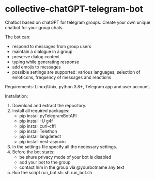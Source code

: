 # collective-chatGPT-telegram-bot
Сhatbot based on chatGPT for telegram groups. 
Сreate your own unique chatbot for your group chats.

The bot can:
- respond to messages from group users
- maintain a dialogue in a group
- preserve dialog context
- typing while generating response
- add emojis to messages
- possible settings are supported: various languages, selection of emoticons, frequency of messages and reactions

Requirements: Linux/Unix, python 3.8+, Telegram app and user account.

Installation:
1. Download and extract the repository.
2. Install all required packages:
   - pip install pyTelegramBotAPI
   - pip install -U g4f
   - pip install curl-cffi
   - pip install Telethon
   - pip install langdetect
   - pip install nest-asyncio
4. In the settings file specify all the necessary settings.
5. Before the bot starts:
   - be shure privacy mode of your bot is disabled
   - add your bot to the group
   - contact him in the group via @yourbotname any text
7. Run the script run_bot.sh:
   sh run_bot.sh
